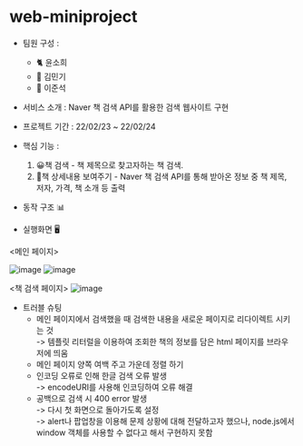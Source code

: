 # web-miniproject
* 팀원 구성 : 
  - 🐈 윤소희
  - 🐣 김민기
  - 🐹 이준석

* 서비스 소개 : Naver 책 검색 API를 활용한 검색 웹사이트 구현

* 프로젝트 기간 : 22/02/23 ~ 22/02/24

* 핵심 기능 : 
  1. 😀책 검색 - 책 제목으로 찾고자하는 책 검색.
  2. 🧾책 상세내용 보여주기 - Naver 책 검색 API를 통해 받아온 정보 중 책 제목, 저자, 가격, 책 소개 등 출력

* 동작 구조 📊


* 실행화면 🖥

 <메인 페이지>
 
![image](https://user-images.githubusercontent.com/93183070/155489457-e6372dce-8107-4ef4-8f86-571a8a376a2c.png)
![image](https://user-images.githubusercontent.com/93183070/155489978-d902ba3f-cbae-4aa5-bee3-48139830b2e0.png)



 <책 검색 페이지>
 ![image](https://user-images.githubusercontent.com/93183070/155489551-8525f410-6eab-43a9-931b-7b05bfcd7624.png)



* 트러블 슈팅
  - 메인 페이지에서 검색했을 때 검색한 내용을 새로운 페이지로 리다이렉트 시키는 것<br>
    -> 템플릿 리터럴을 이용하여 조회한 책의 정보를 담은 html 페이지를 브라우저에 띄움
  - 메인 페이지 양쪽 여백 주고 가운데 정렬 하기
  - 인코딩 오류로 인해 한글 검색 오류 발생<br>
    -> encodeURI를 사용해 인코딩하여 오류 해결
  - 공백으로 검색 시 400 error 발생<br>
    -> 다시 첫 화면으로 돌아가도록 설정<br>
    -> alert나 팝업창을 이용해 문제 상황에 대해 전달하고자 했으나, node.js에서 window 객체를 사용할 수 없다고 해서 구현하지 못함

